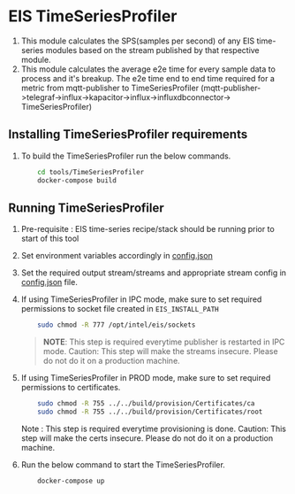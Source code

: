# EIS TimeSeriesProfiler

1. This module calculates the SPS(samples per second) of any EIS time-series modules based on the stream published by that respective module.
2. This module calculates the average e2e time for every sample data to process and it's breakup. The e2e time end to end time required
   for a metric from mqtt-publisher to TimeSeriesProfiler (mqtt-publisher->telegraf->influx->kapacitor->influx->influxdbconnector->
   TimeSeriesProfiler)

## Installing TimeSeriesProfiler requirements

1. To build the TimeSeriesProfiler run the below commands.

    ```sh
        cd tools/TimeSeriesProfiler
        docker-compose build
    ```

## Running TimeSeriesProfiler

1. Pre-requisite : EIS time-series recipe/stack should be running prior to start of this tool

2. Set environment variables accordingly in [config.json](config.json)

3. Set the required output stream/streams and appropriate stream config in [config.json](config.json) file.

4. If using TimeSeriesProfiler in IPC mode, make sure to set required permissions to socket file created in `EIS_INSTALL_PATH`

    ```sh
        sudo chmod -R 777 /opt/intel/eis/sockets
    ```
    > **NOTE**: This step is required everytime publisher is restarted in IPC mode.
    > Caution: This step will make the streams insecure. Please do not do it on a production machine.

5. If using TimeSeriesProfiler in PROD mode, make sure to set required permissions to certificates.

    ```sh
        sudo chmod -R 755 ../../build/provision/Certificates/ca
        sudo chmod -R 755 ../../build/provision/Certificates/root
    ```
    Note : This step is required everytime provisioning is done. 
    Caution: This step will make the certs insecure. Please do not do it on a production machine.

6. Run the below command to start the TimeSeriesProfiler.

    ```sh
        docker-compose up
    ```
